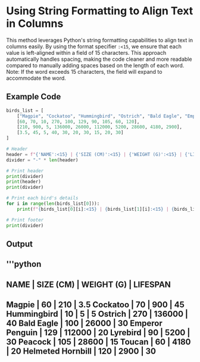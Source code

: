 # Using String Formatting to Align Text in Columns

This method leverages Python's string formatting capabilities to align text in columns easily.
By using the format specifier `:<15`, we ensure that each value is left-aligned within a field
of 15 characters. This approach automatically handles spacing, making the code cleaner and
more readable compared to manually adding spaces based on the length of each word.
Note: If the word exceeds 15 characters, the field will expand to accommodate the word.

## Example Code

```python
birds_list = [
    ["Magpie", "Cockatoo", "Hummingbird", "Ostrich", "Bald Eagle", "Emperor Penguin", "Lyrebird", "Peacock", "Toucan", "Helmeted Hornbill"],
    [60, 70, 10, 270, 100, 129, 90, 105, 60, 120],
    [210, 900, 5, 136000, 26000, 112000, 5200, 28600, 4180, 2900],
    [3.5, 45, 5, 40, 30, 20, 30, 15, 20, 30]
]

# Header
header = f"{'NAME':<15} | {'SIZE (CM)':<15} | {'WEIGHT (G)':<15} | {'LIFESPAN':<15}"
divider = "-" * len(header)

# Print header
print(divider)
print(header)
print(divider)

# Print each bird's details
for i in range(len(birds_list[0])):
    print(f"{birds_list[0][i]:<15} | {birds_list[1][i]:<15} | {birds_list[2][i]:<15} | {birds_list[3][i]:<15}")

# Print footer
print(divider)
```

## Output

'''python
---------------------------------------------------------
NAME               | SIZE (CM)  | WEIGHT (G) | LIFESPAN
---------------------------------------------------------
Magpie             | 60         | 210        | 3.5
Cockatoo           | 70         | 900        | 45
Hummingbird        | 10         | 5          | 5
Ostrich            | 270        | 136000     | 40
Bald Eagle         | 100        | 26000      | 30
Emperor Penguin    | 129        | 112000     | 20
Lyrebird           | 90         | 5200       | 30
Peacock            | 105        | 28600      | 15
Toucan             | 60         | 4180       | 20
Helmeted Hornbill  | 120        | 2900       | 30
---------------------------------------------------------
```